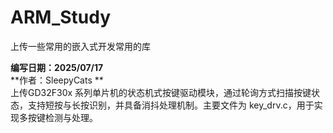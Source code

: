 # ARM_Study
上传一些常用的嵌入式开发常用的库

**编写日期：2025/07/17**  
**作者：SleepyCats **  
上传GD32F30x 系列单片机的状态机式按键驱动模块，通过轮询方式扫描按键状态，支持短按与长按识别，并具备消抖处理机制。主要文件为 key_drv.c，用于实现多按键检测与处理。
